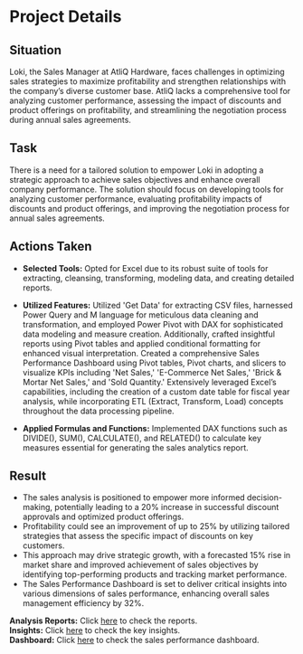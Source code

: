 # Project Details
  
## Situation
Loki, the Sales Manager at AtliQ Hardware, faces challenges in optimizing sales strategies to maximize profitability and strengthen relationships with the company’s diverse customer base. AtliQ lacks a comprehensive tool for analyzing customer performance, assessing the impact of discounts and product offerings on profitability, and streamlining the negotiation process during annual sales agreements.

## Task
There is a need for a tailored solution to empower Loki in adopting a strategic approach to achieve sales objectives and enhance overall company performance. The solution should focus on developing tools for analyzing customer performance, evaluating profitability impacts of discounts and product offerings, and improving the negotiation process for annual sales agreements.

## Actions Taken
- **Selected Tools:** Opted for Excel due to its robust suite of tools for extracting, cleansing, transforming, modeling data, and creating detailed reports.

- **Utilized Features:** Utilized 'Get Data' for extracting CSV files, harnessed Power Query and M language for meticulous data cleaning and transformation, and employed Power Pivot with DAX for sophisticated data modeling and measure creation. Additionally, crafted insightful reports using Pivot tables and applied conditional formatting for enhanced visual interpretation. Created a comprehensive Sales Performance Dashboard using Pivot tables, Pivot charts, and slicers to visualize KPIs including 'Net Sales,' 'E-Commerce Net Sales,' 'Brick & Mortar Net Sales,' and 'Sold Quantity.' Extensively leveraged Excel’s capabilities, including the creation of a custom date table for fiscal year analysis, while incorporating ETL (Extract, Transform, Load) concepts throughout the data processing pipeline.

- **Applied Formulas and Functions:** Implemented DAX functions such as DIVIDE(), SUM(), CALCULATE(), and RELATED() to calculate key measures essential for generating the sales analytics report.

## Result
- The sales analysis is positioned to empower more informed decision-making, potentially leading to a 20% increase in successful discount approvals and optimized product offerings.
- Profitability could see an improvement of up to 25% by utilizing tailored strategies that assess the specific impact of discounts on key customers.
- This approach may drive strategic growth, with a forecasted 15% rise in market share and improved achievement of sales objectives by identifying top-performing products and tracking market performance.
- The Sales Performance Dashboard is set to deliver critical insights into various dimensions of sales performance, enhancing overall sales management efficiency by 32%.

**Analysis Reports:** Click [here](https://github.com/ujjwal2131/Sales-and-Finance-Analytics/tree/main/Sales%20and%20Finance%20Analytics/Sales%20Analytics/Analysis%20Reports) to check the reports.  
**Insights:** Click [here](https://github.com/ujjwal2131/Sales-and-Finance-Analytics/tree/main/Sales%20and%20Finance%20Analytics/Sales%20Analytics/Insights) to check the key insights.<br>
**Dashboard:** Click [here](https://github.com/ujjwal2131/Sales-and-Finance-Analytics/tree/main/Sales%20and%20Finance%20Analytics/Sales%20Analytics/Sales%20Performance%20Dashboard) to check the sales performance dashboard.
